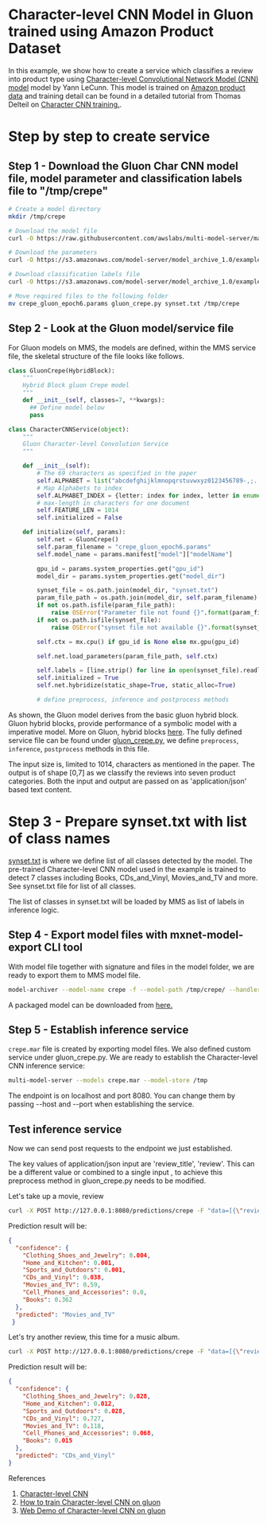 # Character-level CNN Model in Gluon trained using Amazon Product Dataset

In this example, we show how to create a service which classifies a review into product type using [Character-level Convolutional Network Model (CNN) model](https://papers.nips.cc/paper/5782-character-level-convolutional-networks-for-text-classification.pdf) model by Yann LeCunn. This model is trained on [Amazon product data](http://jmcauley.ucsd.edu/data/amazon/) and training detail can be found in a detailed tutorial from Thomas Delteil on [Character CNN training.](https://github.com/ThomasDelteil/CNN_NLP_MXNet).


# Step by step to create service

## Step 1 - Download the Gluon Char CNN model file, model parameter and classification labels file to "/tmp/crepe"

```bash
# Create a model directory
mkdir /tmp/crepe

# Download the model file
curl -O https://raw.githubusercontent.com/awslabs/multi-model-server/master/examples/gluon_character_cnn/gluon_crepe.py

# Download the parameters
curl -O https://s3.amazonaws.com/model-server/model_archive_1.0/examples/mms-char-cnn-files/crepe_gluon_epoch6.params

# Download classification labels file
curl -O https://s3.amazonaws.com/model-server/model_archive_1.0/examples/mms-char-cnn-files/synset.txt

# Move required files to the following folder
mv crepe_gluon_epoch6.params gluon_crepe.py synset.txt /tmp/crepe
```

## Step 2 - Look at the Gluon model/service  file

For Gluon models on MMS, the models are defined, within the MMS service file, the skeletal structure of the file looks like follows.

```python
class GluonCrepe(HybridBlock):
    """
    Hybrid Block gluon Crepe model
    """
    def __init__(self, classes=7, **kwargs):
      ## Define model below
      pass

class CharacterCNNService(object):
    """
    Gluon Character-level Convolution Service
    """

    def __init__(self):
        # The 69 characters as specified in the paper
        self.ALPHABET = list("abcdefghijklmnopqrstuvwxyz0123456789-,;.!?:'\"/\\|_@#$%^&*~`+ =<>()[]{}")
        # Map Alphabets to index
        self.ALPHABET_INDEX = {letter: index for index, letter in enumerate(self.ALPHABET)}
        # max-length in characters for one document
        self.FEATURE_LEN = 1014
        self.initialized = False

    def initialize(self, params):
        self.net = GluonCrepe()
        self.param_filename = "crepe_gluon_epoch6.params"
        self.model_name = params.manifest["model"]["modelName"]

        gpu_id = params.system_properties.get("gpu_id")
        model_dir = params.system_properties.get("model_dir")

        synset_file = os.path.join(model_dir, "synset.txt")
        param_file_path = os.path.join(model_dir, self.param_filename)
        if not os.path.isfile(param_file_path):
            raise OSError("Parameter file not found {}".format(param_file_path))
        if not os.path.isfile(synset_file):
            raise OSError("synset file not available {}".format(synset_file))

        self.ctx = mx.cpu() if gpu_id is None else mx.gpu(gpu_id)

        self.net.load_parameters(param_file_path, self.ctx)

        self.labels = [line.strip() for line in open(synset_file).readlines()]
        self.initialized = True
        self.net.hybridize(static_shape=True, static_alloc=True)

        # define preprocess, inference and postprocess methods
```

As shown, the Gluon model derives from the basic gluon hybrid block. Gluon hybrid blocks, provide performance of a symbolic model with a imperative model. More on Gluon, hybrid blocks [here](https://gluon.mxnet.io/chapter07_distributed-learning/hybridize.html).
The fully defined service file can be found under [gluon_crepe.py](gluon_crepe.py), we define `preprocess`, `inference`, `postprocess` methods in this file.

The input size is, limited to 1014, characters as mentioned in the paper. The output is of shape [0,7] as we classify the reviews into seven product categories. Both the input and output are passed on as 'application/json' based text content.

# Step 3 - Prepare synset.txt with list of class names

[synset.txt](synset.txt) is where we define list of all classes detected by the model. The pre-trained Character-level CNN model used in the example is trained to detect 7 classes including Books, CDs_and_Vinyl, Movies_and_TV and more. See synset.txt file for list of all classes.

The list of classes in synset.txt will be loaded by MMS as list of labels in inference logic.


## Step 4 - Export model files with mxnet-model-export CLI tool

With model file together with signature and  files in the model folder, we are ready to export them to MMS model file.

```bash
model-archiver --model-name crepe -f --model-path /tmp/crepe/ --handler gluon_crepe:crepe_inference --runtime python --export-path /tmp
```

A packaged model can be downloaded from [here.](https://s3.amazonaws.com/model-server/model_archive_1.0/examples/mms-char-cnn-files/crepe.mar)

## Step 5 - Establish inference service

`crepe.mar` file is created by exporting model files. We also defined custom service under gluon_crepe.py. We are ready to establish the Character-level CNN inference service:

```bash
multi-model-server --models crepe.mar --model-store /tmp
```

The endpoint is on localhost and port 8080. You can change them by passing --host and --port when establishing the service.

## Test inference service

Now we can send post requests to the endpoint we just established.


The key values of application/json input are 'review_title', 'review'. This can be a different value or combined to a single input , to achieve this preprocess method in gluon_crepe.py needs to be modified.

Let's take up a movie, review

```bash
curl -X POST http://127.0.0.1:8080/predictions/crepe -F "data=[{\"review_title\":\"Inception is the best\",\"review\": \"great direction and story\"}]"
```
Prediction result will be:

```json
{
  "confidence": {
    "Clothing_Shoes_and_Jewelry": 0.004,
    "Home_and_Kitchen": 0.001,
    "Sports_and_Outdoors": 0.001,
    "CDs_and_Vinyl": 0.038,
    "Movies_and_TV": 0.59,
    "Cell_Phones_and_Accessories": 0.0,
    "Books": 0.362
  },
  "predicted": "Movies_and_TV"
 }
```

Let's try another review, this time for a music album.

```bash
curl -X POST http://127.0.0.1:8080/predictions/crepe -F "data=[{\"review_title\":\"fantastic quality\",\"review\": \"quality sound playback\"}]"
```

Prediction result will be:

```json
{
  "confidence": {
    "Clothing_Shoes_and_Jewelry": 0.028,
    "Home_and_Kitchen": 0.012,
    "Sports_and_Outdoors": 0.028,
    "CDs_and_Vinyl": 0.727,
    "Movies_and_TV": 0.118,
    "Cell_Phones_and_Accessories": 0.068,
    "Books": 0.015
  },
  "predicted": "CDs_and_Vinyl"
}
```

References
1. [Character-level CNN](https://papers.nips.cc/paper/5782-character-level-convolutional-networks-for-text-classification.pdf)
2. [How to train Character-level CNN on gluon](https://github.com/ThomasDelteil/TextClassificationCNNs_MXNet)
3. [Web Demo of Character-level CNN on gluon](https://thomasdelteil.github.io/TextClassificationCNNs_MXNet/)
